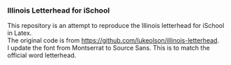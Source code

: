 ### Illinois Letterhead for iSchool

This repository is an attempt to reproduce the Illinois letterhead for iSchool in Latex. 
<br>
The original code is from <https://github.com/lukeolson/illinois-letterhead>.
<br>
I update the font from Montserrat to Source Sans. This is to match the official word letterhead. 
